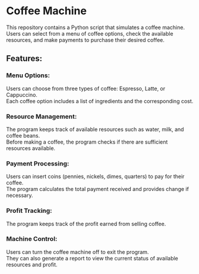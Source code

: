 <h1>Coffee Machine</h1>
This repository contains a Python script that simulates a coffee machine.<br/> Users can select from a menu of coffee options, check the available resources, and make payments to purchase their desired coffee.

<h2>Features:</h2>

<h3>Menu Options:</h3>

Users can choose from three types of coffee: Espresso, Latte, or Cappuccino.<br/>
Each coffee option includes a list of ingredients and the corresponding cost.

<h3>Resource Management:</h3>

The program keeps track of available resources such as water, milk, and coffee beans.<br/>
Before making a coffee, the program checks if there are sufficient resources available.

<h3>Payment Processing:</h3>

Users can insert coins (pennies, nickels, dimes, quarters) to pay for their coffee.<br/>
The program calculates the total payment received and provides change if necessary.

<h3>Profit Tracking:</h3>

The program keeps track of the profit earned from selling coffee.

<h3>Machine Control:</h3>

Users can turn the coffee machine off to exit the program.<br/>
They can also generate a report to view the current status of available resources and profit.
